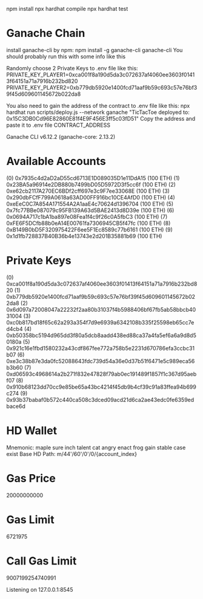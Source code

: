 npm install
npx hardhat compile
npx hardhat test


# Ganache Chain
install ganache-cli by npm: npm install -g ganache-cli
ganache-cli
You should probably run this with some info like this

Randomly choose 2 Private Keys to .env file like this:
PRIVATE_KEY_PLAYER1=0xca001f8a190d5da3c072637af4060ee3603f01413f64151a71a7916b232bd820
PRIVATE_KEY_PLAYER2=0xb779db5920e1400fcd71aaf9b59c693c57e76bf39f45d609601145672b022da8

You also need to gain the address of the contract to .env file like this:
npx hardhat run scripts/deploy.js --network ganache
"TicTacToe deployed to: 0x15C3DB0Cd96E82860E81f4E9F456E3ff5c03fD51"
Copy the address and paste it to .env file CONTRACT_ADDRESS

Ganache CLI v6.12.2 (ganache-core: 2.13.2)

Available Accounts
==================
(0) 0x7935c4d2aD2aD55cd6713E1D089035D1e11DdA15 (100 ETH)
(1) 0x23BA5a96914e2DB880b7499bD05D5972D3f5cc6f (100 ETH)
(2) 0xe62cb2117A270EC6BDf2cff697e3c9F7ee33068E (100 ETH)
(3) 0x290dbFCfF799A0618a63AD00FF916bc10CE4AfD0 (100 ETH)
(4) 0xeEeC0C7A854A171554A2A1aaE4c70624d1396704 (100 ETH)
(5) 0x7fc77BBe087079c95FB139A63d5BAE2413d8D39e (100 ETH)
(6) 0x0694A717c1bA1ba897e08Fea1f4c9f26c0A5fbC3 (100 ETH)
(7) 0xFE6F5DCfb88b0eA14E00761fa7306945CB5f47fc (100 ETH)
(8) 0xB149B0bD5F320975422F6ee5F1Ec8589c77b6161 (100 ETH)
(9) 0x1d1fb728837B40B36b4e13743e2d201B35881b69 (100 ETH)

Private Keys
==================
(0) 0xca001f8a190d5da3c072637af4060ee3603f01413f64151a71a7916b232bd820
(1) 0xb779db5920e1400fcd71aaf9b59c693c57e76bf39f45d609601145672b022da8
(2) 0x6d097a72008047a22232f2aa80b31037f4b5988406bf67fb5ab58bbcb4031004
(3) 0xc0b817bd18f65c62a293a354f7d9e6939a6342108b335f25598eb65cc7ed4cb4
(4) 0xb50358bc5194d965dd3f80a5dcb8aadd438ed88ca37a4fa5ef6a6a9d8d50180a
(5) 0x921c16e1fbd1580232a43cdf867fee772a758b5e2231d670786efa3ccbc31b07
(6) 0xe3c38b87e3da0fc52088643fdc739d54a36e0d37b51f6471e5c989eca56b3b60
(7) 0xd06593c4968614a2b271f832e47828f79ab0ec191489f1857f1c367d95aebf07
(8) 0x910b68123dd70cc9e85be65a43bc4214f45db9b4cf39c91a83ffea94b699c274
(9) 0x93b37babaf0b572c440ca508c3dced09acd21d6ca2ae43edc0fe6359edbace6d

HD Wallet
==================
Mnemonic:      maple sure inch talent cat angry enact frog gain stable case exist
Base HD Path:  m/44'/60'/0'/0/{account_index}

Gas Price
==================
20000000000

Gas Limit
==================
6721975

Call Gas Limit
==================
9007199254740991

Listening on 127.0.0.1:8545